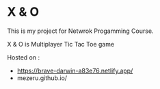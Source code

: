 # X & O

This is my project for Netwrok Progamming Course.

X & O is Multiplayer Tic Tac Toe game



Hosted on : 
- https://brave-darwin-a83e76.netlify.app/
- mezeru.github.io/


